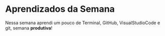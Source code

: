 # Aprendizados da Semana
Nessa semana aprendi um pouco de Terminal, GitHub, VisualStudioCode e git, semana **produtiva**!